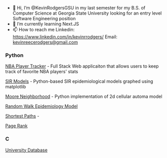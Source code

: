 - 👋 Hi, I’m @KevinRodgersGSU in my last semester for my B.S. of Computer Science at Georgia State University looking for an entry level Software Engineering position
- 🌱 I’m currently learning Next.JS
- 📫 How to reach me 
Linkedin: https://www.linkedin.com/in/kevinrrodgers/
Email: kevinreecerodgers@gmail.com

### Python
[NBA Player Tracker](https://github.com/KevinRodgersGSU/nba_player_tracker) - Full Stack Web applicaiton that allows users to keep track of favorite NBA players' stats

[SIR Models](https://github.com/KevinRodgersGSU/SIR_Models) - Python-based SIR epidemiological models graphed using matplotlib

[Moore Neighborhood](https://github.com/KevinRodgersGSU/MooreNeighborhood) - Python implementation of 2d cellular automa model

[Random Walk Epidemiology Model](https://github.com/KevinRodgersGSU/RandomWalk)

[Shortest Paths](https://github.com/KevinRodgersGSU/ShortestPathsEasy) -

[Page Rank](https://github.com/KevinRodgersGSU/PageRank)



### C

[University Database](https://github.com/KevinRodgersGSU/C/tree/main/UniversityDB)
